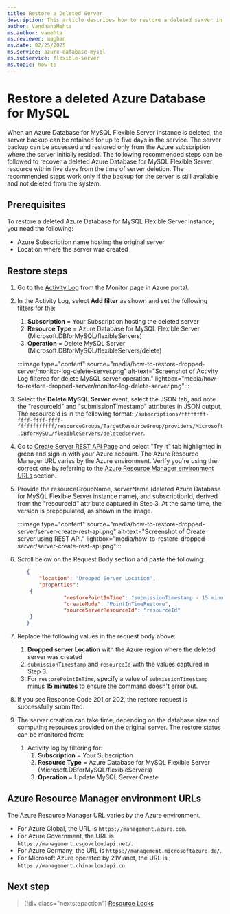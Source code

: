 ```yaml
---
title: Restore a Deleted Server
description: This article describes how to restore a deleted server in Azure Database for MySQL - Flexible Server by using the Azure portal.
author: VandhanaMehta
ms.author: vamehta
ms.reviewer: maghan
ms.date: 02/25/2025
ms.service: azure-database-mysql
ms.subservice: flexible-server
ms.topic: how-to
---
```


# Restore a deleted Azure Database for MySQL

When an Azure Database for MySQL Flexible Server instance is deleted, the server backup can be retained for up to five days in the service. The server backup can be accessed and restored only from the Azure subscription where the server initially resided. The following recommended steps can be followed to recover a deleted Azure Database for MySQL Flexible Server resource within five days from the time of server deletion. The recommended steps work only if the backup for the server is still available and not deleted from the system.

## Prerequisites

To restore a deleted Azure Database for MySQL Flexible Server instance, you need the following:
- Azure Subscription name hosting the original server
- Location where the server was created

## Restore steps

1. Go to the [Activity Log](https://portal.azure.com/#blade/Microsoft_Azure_ActivityLog/ActivityLogBlade) from the Monitor page in Azure portal.

1. In the Activity Log, select **Add filter** as shown and set the following filters for the:
    1. **Subscription** = Your Subscription hosting the deleted server
    1. **Resource Type** = Azure Database for MySQL Flexible Server (Microsoft.DBforMySQL/flexibleServers)
    1. **Operation** = Delete MySQL Server (Microsoft.DBforMySQL/flexibleServers/delete)

    :::image type="content" source="media/how-to-restore-dropped-server/monitor-log-delete-server.png" alt-text="Screenshot of Activity Log filtered for delete MySQL server operation." lightbox="media/how-to-restore-dropped-server/monitor-log-delete-server.png":::

1. Select the **Delete MySQL Server** event, select the JSON tab, and note the "resourceId" and "submissionTimestamp" attributes in JSON output. The resourceId is in the following format: `/subscriptions/ffffffff-ffff-ffff-ffff-ffffffffffff/resourceGroups/TargetResourceGroup/providers/Microsoft.DBforMySQL/flexibleServers/deletedserver`. 

1. Go to [Create Server REST API Page](/rest/api/mysql/flexibleserver/servers/create) and select "Try It" tab highlighted in green and sign in with your Azure account. The Azure Resource Manager URL varies by the Azure environment. Verify you're using the correct one by referring to the [Azure Resource Manager environment URLs](#azure-resource-manager-environment-urls) section.

1. Provide the resourceGroupName, serverName (deleted Azure Database for MySQL Flexible Server instance name), and subscriptionId, derived from the "resourceId" attribute captured in Step 3. At the same time, the version is prepopulated, as shown in the image.

    :::image type="content" source="media/how-to-restore-dropped-server/server-create-rest-api.png" alt-text="Screenshot of Create server using REST API." lightbox="media/how-to-restore-dropped-server/server-create-rest-api.png":::

1. Scroll below on the Request Body section and paste the following:

    ```json
       {
           "location": "Dropped Server Location",
           "properties":
        {
                   "restorePointInTime": "submissionTimestamp - 15 minutes",
                   "createMode": "PointInTimeRestore",
                   "sourceServerResourceId": "resourceId"
        }
       }
    ```
    
1. Replace the following values in the request body above:
    1. **Dropped server Location** with the Azure region where the deleted server was created
    1. `submissionTimestamp` and `resourceId` with the values captured in Step 3.
    1. For `restorePointInTime`, specify a value of `submissionTimestamp` minus **15 minutes** to ensure the command doesn't error out.

1. If you see Response Code 201 or 202, the restore request is successfully submitted.

1. The server creation can take time, depending on the database size and computing resources provided on the original server. The restore status can be monitored from:
    1. Activity log by filtering for:
        1. **Subscription** = Your Subscription
        1. **Resource Type** = Azure Database for MySQL Flexible Server (Microsoft.DBforMySQL/flexibleServers)
        1. **Operation** = Update MySQL Server Create

## Azure Resource Manager environment URLs

The Azure Resource Manager URL varies by the Azure environment.

- For Azure Global, the URL is `https://management.azure.com`.
- For Azure Government, the URL is `https://management.usgovcloudapi.net/`.
- For Azure Germany, the URL is `https://management.microsoftazure.de/`.
- For Microsoft Azure operated by 21Vianet, the URL is `https://management.chinacloudapi.cn`.

## Next step

> [!div class="nextstepaction"]
> [Resource Locks](https://techcommunity.microsoft.com/blog/adformysql/preventing-the-disaster-of-accidental-deletion-for-your-mysql-database-on-azure/825222)
